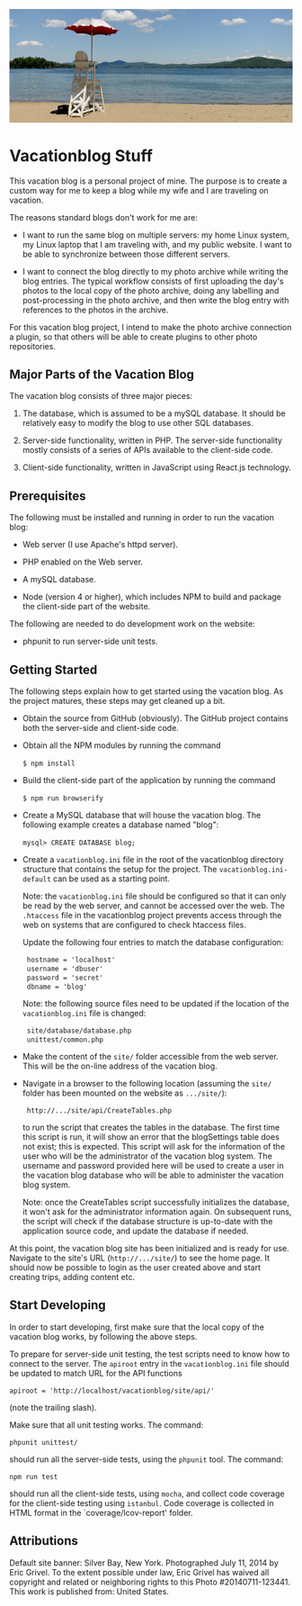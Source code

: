 ![banner](site/media/default-banner.png)

# Vacationblog Stuff

This vacation blog is a personal project of mine. The purpose is to create
a custom way for me to keep a blog while my wife and I are traveling on
vacation.

The reasons standard blogs don't work for me are:

 - I want to run the same blog on multiple servers: my home Linux system,
   my Linux laptop that I am traveling with, and my public website. I want
   to be able to synchronize between those different servers.

 - I want to connect the blog directly to my photo archive while writing
   the blog entries. The typical workflow consists of first uploading the
   day's photos to the local copy of the photo archive, doing any
   labelling and post-processing in the photo archive, and then write
   the blog entry with references to the photos in the archive.

For this vacation blog project, I intend to make the photo archive connection
a plugin, so that others will be able to create plugins to other photo
repositories.

## Major Parts of the Vacation Blog

The vacation blog consists of three major pieces:

1. The database, which is assumed to be a mySQL database. It should be
   relatively easy to modify the blog to use other SQL databases.

2. Server-side functionality, written in PHP. The server-side functionality
   mostly consists of a series of APIs available to the client-side code.

3. Client-side functionality, written in JavaScript using React.js technology.

## Prerequisites

The following must be installed and running in order to run the vacation blog:

 - Web server (I use Apache's httpd server).

 - PHP enabled on the Web server.

 - A mySQL database.

 - Node (version 4 or higher), which includes NPM to build and package
   the client-side part of the website.

The following are needed to do development work on the website:

 - phpunit to run server-side unit tests.

## Getting Started

The following steps explain how to get started using the vacation blog.
As the project matures, these steps may get cleaned up a bit.

 - Obtain the source from GitHub (obviously). The GitHub project contains
   both the server-side and client-side code.

 - Obtain all the NPM modules by running the command

   `$ npm install`

 - Build the client-side part of the application by running the command

   `$ npm run browserify`

 - Create a MySQL database that will house the vacation blog. The following
   example creates a database named "blog":

   `mysql> CREATE DATABASE blog;`

 - Create a `vacationblog.ini` file in the root of the vacationblog
   directory structure that contains the setup for the project. The
   `vacationblog.ini-default` can be used as a starting point.

   Note: the `vacationblog.ini` file should be configured so that it can
   only be read by the web server, and cannot be accessed over the web.
   The `.htaccess` file in the vacationblog project prevents access through
   the web on systems that are configured to check htaccess files.

   Update the following four entries to match the database configuration:

        hostname = 'localhost'
        username = 'dbuser'
        password = 'secret'
        dbname = 'blog'

   Note: the following source files need to be updated if the location of
   the `vacationblog.ini` file is changed:

        site/database/database.php
        unittest/common.php

 - Make the content of the `site/` folder accessible from the web server.
   This will be the on-line address of the vacation blog.

 - Navigate in a browser to the following location (assuming the `site/`
   folder has been mounted on the website as `.../site/`):

        http://.../site/api/CreateTables.php

   to run the script that creates the tables in the database. The first time
   this script is run, it will show an error that the blogSettings table
   does not exist; this is expected. This script will ask for the information
   of the user who will be the administrator of the vacation blog system.
   The username and password provided here will be used to create a user
   in the vacation blog database who will be able to administer the
   vacation blog system.

   Note: once the CreateTables script successfully initializes the database,
   it won't ask for the administrator information again. On subsequent
   runs, the script will check if the database structure is up-to-date
   with the application source code, and update the database if needed.

At this point, the vacation blog site has been initialized and is ready for
use. Navigate to the site's URL (`http://.../site/`) to see the home page.
It should now be possible to login as the user created above and start
creating trips, adding content etc.

## Start Developing

In order to start developing, first make sure that the local copy of the
vacation blog works, by following the above steps.

To prepare for server-side unit testing, the test scripts need to know how
to connect to the server. The `apiroot` entry in the `vacationblog.ini`
file should be updated to match URL for the API functions

    apiroot = 'http://localhost/vacationblog/site/api/'

(note the trailing slash).

Make sure that all unit testing works. The command:

    phpunit unittest/

should run all the server-side tests, using the `phpunit` tool. The command:

    npm run test

should run all the client-side tests, using `mocha`, and collect code coverage
for the client-side testing using `istanbul`. Code coverage is collected in
HTML format in the `coverage/lcov-report' folder.

## Attributions

Default site banner: Silver Bay, New York. Photographed July 11, 2014 by Eric Grivel. To the extent possible under law, Eric Grivel has waived all copyright and related or neighboring rights to this Photo #20140711-123441. This work is published from: United States.
